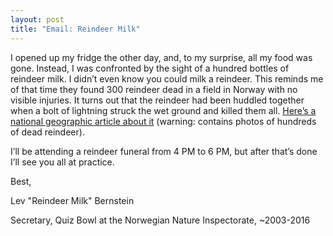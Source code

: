 ```yaml
---
layout: post
title: "Email: Reindeer Milk"
---
```


I opened up my fridge the other day, and, to my surprise, all my food was gone. Instead, I was confronted by the sight of a hundred bottles of reindeer milk. I didn’t even know you could milk a reindeer. This reminds me of that time they found 300 reindeer dead in a field in Norway with no visible injuries. It turns out that the reindeer had been huddled together when a bolt of lightning struck the wet ground and killed them all. [Here’s a national geographic article about it](https://www.nationalgeographic.com/news/2016/08/norway-reindeer-lightning-weather/) (warning: contains photos of hundreds of dead reindeer).

I’ll be attending a reindeer funeral from 4 PM to 6 PM, but after that’s done I’ll see you all at practice.

Best,

Lev "Reindeer Milk" Bernstein

Secretary, Quiz Bowl at the Norwegian Nature Inspectorate, ~2003-2016